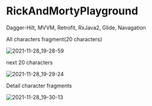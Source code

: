 # RickAndMortyPlayground
Dagger-Hilt, MVVM, Retrofit, RxJava2, Glide, Navagation

All characters fragment(20 characters)

![2021-11-28_19-28-59](https://user-images.githubusercontent.com/80970900/143777034-5a4d859c-3515-4095-8409-9c7e269d7739.png)

next 20 characters

![2021-11-28_19-29-24](https://user-images.githubusercontent.com/80970900/143777037-ca2c7bd4-2272-451b-aa8a-90b039f9e462.png)

Detail character fragments

![2021-11-28_19-30-13](https://user-images.githubusercontent.com/80970900/143777039-b7d0613d-cad9-4712-bf68-a4134e900259.png)
